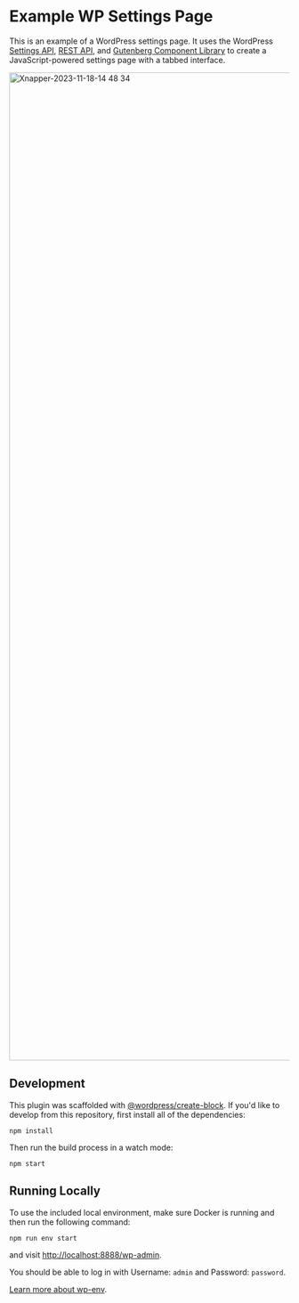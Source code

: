 # Example WP Settings Page

This is an example of a WordPress settings page. It uses the WordPress [Settings API](https://codex.wordpress.org/Settings_API), [REST API](https://developer.wordpress.org/rest-api/), and [Gutenberg Component Library](https://developer.wordpress.org/block-editor/components/) to create a JavaScript-powered settings page with a tabbed interface.

<img width="1776" alt="Xnapper-2023-11-18-14 48 34" src="https://github.com/bacoords/example-wp-settings/assets/6867360/583f688e-1a14-4fa3-8b31-f8b0cf9b7dfd">

## Development

This plugin was scaffolded with [@wordpress/create-block](https://developer.wordpress.org/block-editor/reference-guides/packages/packages-create-block/). If you'd like to develop from this repository, first install all of the dependencies:

`npm install`

Then run the build process in a watch mode:

`npm start`

## Running Locally

To use the included local environment, make sure Docker is running and then run the following command:

`npm run env start`

and visit [http://localhost:8888/wp-admin](http://localhost:8888/wp-admin).

You should be able to log in with Username: `admin` and Password: `password`.

[Learn more about wp-env](https://developer.wordpress.org/block-editor/reference-guides/packages/packages-env/).
